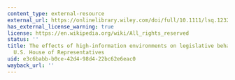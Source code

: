 ```yaml
---
content_type: external-resource
external_url: https://onlinelibrary.wiley.com/doi/full/10.1111/lsq.12325
has_external_license_warning: true
license: https://en.wikipedia.org/wiki/All_rights_reserved
status: ''
title: The effects of high-information environments on legislative behavior in the
  U.S. House of Representatives
uid: e3c6babb-b0ce-42d4-98d4-22bc62e6eac0
wayback_url: ''
---
```

